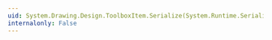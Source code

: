 ```yaml
---
uid: System.Drawing.Design.ToolboxItem.Serialize(System.Runtime.Serialization.SerializationInfo,System.Runtime.Serialization.StreamingContext)
internalonly: False
---
```

